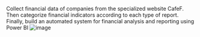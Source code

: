 Collect financial data of companies from the specialized
website CafeF. Then categorize financial indicators according
to each type of report. Finally, build an automated system for
financial analysis and reporting using Power BI
![image](https://github.com/nhatdo022002/INTELLIGENT-FINANCIAL-ANALYSIS-REPORTING-SYSTEM/assets/88343299/a905fed0-4ea6-4257-b8ee-082715897de0)
